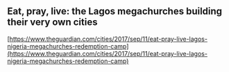 ## Eat, pray, live: the Lagos megachurches building their very own cities
  
  [https://www.theguardian.com/cities/2017/sep/11/eat-pray-live-lagos-nigeria-megachurches-redemption-camp](https://www.theguardian.com/cities/2017/sep/11/eat-pray-live-lagos-nigeria-megachurches-redemption-camp)
